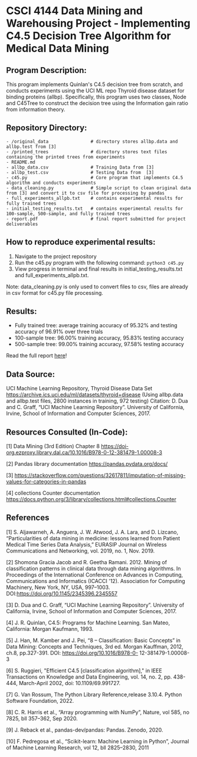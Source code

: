 # CSCI 4144 Data Mining and Warehousing Project - Implementing C4.5 Decision Tree Algorithm for Medical Data Mining 

## Program Description:
This program implements Quinlan's C4.5 decision tree from scratch, and conducts experiments using the UCI
ML repo Thyroid disease dataset for binding proteins (allbp). Specifically, this program uses two classes,
Node and C45Tree to construct the decision tree using the Information gain ratio from information theory.

## Repository Directory:
               
    - /original_data                # directory stores allbp.data and allbp.test from [3]
    - /printed_trees                # directory stores text files containing the printed trees from experiments                    
    - README.md 
    - allbp_data.csv                # Training Data from [3]
    - allbp_test.csv                # Testing Data from  [3]
    - c45.py                        # Core program that implements C4.5 algorithm and conducts experiments
    - data_cleaning.py              # Simple script to clean original data from [3] and convert it to csv file for processing by pandas
    - full_experiments_allpb.txt    # contains experimental results for fully trained trees
    - initial_testing_results.txt   # contains experimental results for 100-sample, 500-sample, and fully trained trees
    - report.pdf                    # final report submitted for project deliverables


## How to reproduce experimental results:
1. Navigate to the project repository
2. Run the c45.py program with the following command: `python3 c45.py`
3. View progress in terminal and final results in initial_testing_results.txt and full_experiments_allpb.txt.

Note: data_cleaning.py is only used to convert files to csv, files are already in csv format for c45.py file processing.

## Results:
- Fully trained tree: average training accuracy of 95.32% and testing accuracy of 96.91% over three trials
- 100-sample tree: 96.00% training accuracy, 95.83% testing accuracy
- 500-sample tree: 99.00% training accuracy, 97.58% testing accuracy

Read the full report [here](https://github.com/ksek87/c45-decision-tree-medical-data-mining/blob/main/report.pdf)!

## Data Source:
UCI Machine Learning Repository, Thyroid Disease Data Set https://archive.ics.uci.edu/ml/datasets/thyroid+disease
(Using allbp.data and allbp.test files, 2800 instances in training, 972 testing)
Citation: D. Dua and C. Graff, “UCI Machine Learning Repository”. University of California, Irvine, School of Information and Computer      Sciences, 2017. 


## Resources Consulted (In-Code):
[1] Data Mining (3rd Edition) Chapter 8 https://doi-org.ezproxy.library.dal.ca/10.1016/B978-0-12-381479-1.00008-3

[2] Pandas library documentation https://pandas.pydata.org/docs/

[3] https://stackoverflow.com/questions/32617811/imputation-of-missing-values-for-categories-in-pandas

[4] collections Counter documentation https://docs.python.org/3/library/collections.html#collections.Counter


## References
[1] S. Aljawarneh, A. Anguera, J. W. Atwood, J. A. Lara, and D. Lizcano, “Particularities of data mining 
    in medicine: lessons learned from Patient Medical Time Series Data Analysis,” EURASIP Journal 
    on Wireless Communications and Networking, vol. 2019, no. 1, Nov. 2019. 
    
[2] Shomona Gracia Jacob and R. Geetha Ramani. 2012. Mining of classification patterns in clinical 
    data through data mining algorithms. In Proceedings of the International Conference on Advances 
    in Computing, Communications and Informatics (ICACCI '12). Association for Computing 
    Machinery, New York, NY, USA, 997–1003. DOI:https://doi.org/10.1145/2345396.2345557
    
[3] D. Dua and C. Graff, “UCI Machine Learning Repository”. University of California, Irvine, School 
    of Information and Computer Sciences, 2017.
    
[4] J. R. Quinlan, C4.5: Programs for Machine Learning. San Mateo, California: Morgan Kaufmann, 
    1993.
    
[5] J. Han, M. Kamber and J. Pei, “8 – Classification: Basic Concepts” in Data Mining: Concepts and 
    Techniques, 3rd ed. Morgan Kauffman, 2012, ch.8, pp.327-391. DOI: 
    https://doi.org/10.1016/B978-0- 12-381479-1.00008-3
    
[6] S. Ruggieri, "Efficient C4.5 [classification algorithm]," in IEEE Transactions on Knowledge and 
    Data Engineering, vol. 14, no. 2, pp. 438-444, March-April 2002, doi: 10.1109/69.991727.
    
[7] G. Van Rossum, The Python Library Reference,release 3.10.4. Python Software Foundation, 2022.

[8] C. R. Harris et al., “Array programming with NumPy”, Nature, vol 585, no 7825, bll 357–362, Sep 
    2020.
    
[9] J. Reback et al., pandas-dev/pandas: Pandas. Zenodo, 2020.

[10] F. Pedregosa et al., “Scikit-learn: Machine Learning in Python”, Journal of Machine Learning
     Research, vol 12, bll 2825–2830, 2011
